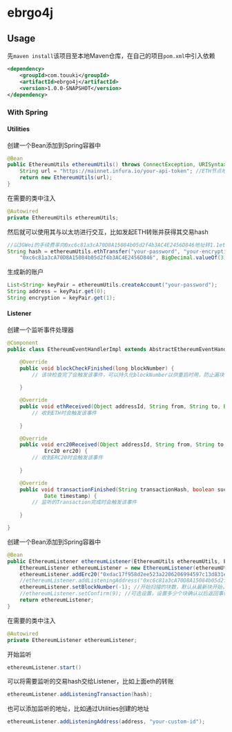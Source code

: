 # ebrgo4j

## Usage
先`maven install`该项目至本地Maven仓库，在自己的项目`pom.xml`中引入依赖
```xml
<dependency>
	<groupId>com.touuki</groupId>
	<artifactId>ebrgo4j</artifactId>
	<version>1.0.0-SNAPSHOT</version>
</dependency>
```

### With Spring
#### Utilities
创建一个Bean添加到Spring容器中
```java
@Bean
public EthereumUtils ethereumUtils() throws ConnectException, URISyntaxException {
	String url = "https://mainnet.infura.io/your-api-token"; //ETH节点地址
	return new EthereumUtils(url);
}
```
在需要的类中注入
```java
@Autowired
private EthereumUtils ethereumUtils;
```
然后就可以使用其与以太坊进行交互，比如发起ETH转账并获得其交易hash
```java
//以3GWei的手续费率向0xc6c81a3cA70D8A15084b05d2f4b3AC4E2456D846地址转1.1eth
String hash = ethereumUtils.ethTransfer("your-password", "your-encryption", 
	"0xc6c81a3cA70D8A15084b05d2f4b3AC4E2456D846", BigDecimal.valueOf(3), BigDecimal.valueOf(1.1));
```
生成新的账户
```java
List<String> keyPair = ethereumUtils.createAccount("your-password");
String address = keyPair.get(0);
String encryption = keyPair.get(1);
```
#### Listener
创建一个监听事件处理器
```java
@Component
public class EthereumEventHandlerImpl extends AbstractEthereumEventHandler{

	@Override
	public void blockCheckFinished(long blockNumber) {
		// 该块检查完了会触发该事件，可以持久化blockNumber以供重启时用，防止漏块
		
	}

	@Override
	public void ethReceived(Object addressId, String from, String to, BigDecimal amount, Date timestamp) {
		// 收到ETH时会触发该事件
		
	}

	@Override
	public void erc20Received(Object addressId, String from, String to, BigDecimal amount, Date timestamp,
			Erc20 erc20) {
		// 收到ERC20时会触发该事件
		
	}

	@Override
	public void transactionFinished(String transactionHash, boolean success, long blockNumber, BigDecimal fee,
			Date timestamp) {
		// 监听的Transaction完成时会触发该事件
		
	}

}

```

创建一个Bean添加到Spring容器中
```java
@Bean
public EthereumListener ethereumListener(EthereumUtils ethereumUtils, EthereumEventHandler ethereumEventHandler) throws Exception {
	EthereumListener ethereumListener = new EthereumListener(ethereumUtils, ethereumEventHandler);
	ethereumListener.addErc20("0xdac17f958d2ee523a2206206994597c13d831ec7"); //添加要监听的ERC20币种，传人合约地址，比如USDT
	//ethereumListener.addListeningAddress("0xc6c81a3cA70D8A15084b05d2f4b3AC4E2456D846", 1); //添加监听的地址及其ID（转入时会回传ID）
	ethereumListener.setBlockNumber(-1); //开始扫描的块数，默认从最新块开始，但这样每次重启时会漏块，所以要自行处理块数的持久化
	//ethereumListener.setConfirm(9); //可选设置，设置多少个块确认以后返回事件
	return ethereumListener;
}
```
在需要的类中注入
```java
@Autowired
private EthereumListener ethereumListener;
```
开始监听
```java
ethereumListener.start()
```

可以将需要监听的交易hash交给Listener，比如上面eth的转账
```java
ethereumListener.addListeningTransaction(hash);
```
也可以添加监听的地址，比如通过Utilities创建的地址
```java
ethereumListener.addListeningAddress(address, "your-custom-id");
```
